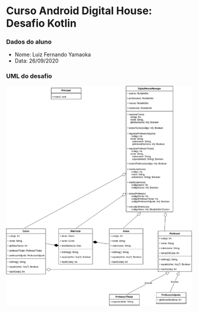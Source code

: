 # Curso Android Digital House: Desafio Kotlin

### Dados do aluno

* Nome: Luiz Fernando Yamaoka
* Data: 26/09/2020

### UML do desafio

![UML do desafio](uml.png)
